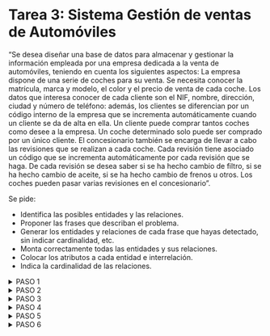# Tarea 3: Sistema Gestión de ventas de Automóviles

“Se desea diseñar una base de datos para almacenar y gestionar la información empleada por una empresa dedicada a la venta de automóviles, teniendo en cuenta los siguientes aspectos: La empresa dispone de una serie de coches para su venta. Se necesita conocer la matrícula, marca y modelo, el color y el precio de venta de cada coche. Los datos que interesa conocer de cada cliente son el NIF, nombre, dirección, ciudad y número de teléfono: además, los clientes se diferencian por un código interno de la empresa que se incrementa automáticamente cuando un cliente se da de alta en ella. Un cliente puede comprar tantos coches como desee a la empresa. Un coche determinado solo puede ser comprado por un único cliente. El concesionario también se encarga de llevar a cabo las revisiones que se realizan a cada coche. Cada revisión tiene asociado un código que se incrementa automáticamente por cada revisión que se haga. De cada revisión se desea saber si se ha hecho cambio de filtro, si se ha hecho cambio de aceite, si se ha hecho cambio de frenos u otros. Los coches pueden pasar varias revisiones en el concesionario”.

Se pide:

- Identifica las posibles entidades y las relaciones.
- Proponer las frases que describan el problema.
- Generar los entidades y relaciones de cada frase que hayas detectado, sin indicar cardinalidad, etc.
- Monta correctamente todas las entidades y sus relaciones.
- Colocar los atributos a cada entidad e interrelación.
- Indica la cardinalidad de las relaciones.

<details>
      <summary>PASO 1</summary>
      
</details>

<details>
      <summary>PASO 2</summary>
      
</details>

<details>
      <summary>PASO 3</summary>
      
</details>

<details>
      <summary>PASO 4</summary>
      
</details>

<details>
      <summary>PASO 5</summary>
      
</details>

<details>
      <summary>PASO 6</summary>
      
</details>
